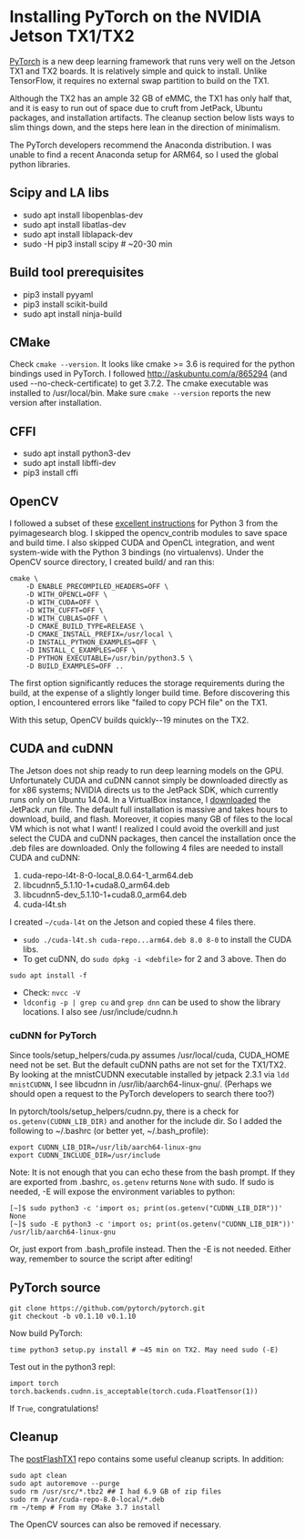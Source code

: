 # Installing PyTorch on the NVIDIA Jetson TX1/TX2

[PyTorch](http://pytorch.org/) is a new deep learning framework that runs very well on the Jetson TX1 and TX2 boards. It is relatively simple and quick to install. Unlike TensorFlow, it requires no external swap partition to build on the TX1.

Although the TX2 has an ample 32 GB of eMMC, the TX1 has only half that, and it is easy to run out of space due to cruft from JetPack, Ubuntu packages, and installation artifacts. The cleanup section below lists ways to slim things down, and the steps here lean in the direction of minimalism.

The PyTorch developers recommend the Anaconda distribution. I was unable to find a recent Anaconda setup for ARM64, so I used the global python libraries.

## Scipy and LA libs
 - sudo apt install libopenblas-dev
 - sudo apt install libatlas-dev
 - sudo apt install liblapack-dev
 - sudo -H pip3 install scipy  # ~20-30 min

## Build tool prerequisites
 - pip3 install pyyaml
 - pip3 install scikit-build
 - sudo apt install ninja-build

## CMake
Check `cmake --version`. It looks like cmake >= 3.6 is required for the python bindings used in PyTorch. I followed http://askubuntu.com/a/865294 (and used --no-check-certificate) to get 3.7.2. The cmake executable was installed to /usr/local/bin. Make sure `cmake --version` reports the new version after installation.

## CFFI
 - sudo apt install python3-dev
 - sudo apt install libffi-dev
 - pip3 install cffi

## OpenCV
I followed a subset of these [excellent instructions](http://www.pyimagesearch.com/2016/10/24/ubuntu-16-04-how-to-install-opencv/) for Python 3 from the pyimagesearch blog. I skipped the opencv_contrib modules to save space and build time. I also skipped CUDA and OpenCL integration, and went system-wide with the Python 3 bindings (no virtualenvs). Under the OpenCV source directory, I created build/ and ran this:
```
cmake \
    -D ENABLE_PRECOMPILED_HEADERS=OFF \
    -D WITH_OPENCL=OFF \
    -D WITH_CUDA=OFF \
    -D WITH_CUFFT=OFF \
    -D WITH_CUBLAS=OFF \
    -D CMAKE_BUILD_TYPE=RELEASE \
    -D CMAKE_INSTALL_PREFIX=/usr/local \
    -D INSTALL_PYTHON_EXAMPLES=OFF \
    -D INSTALL_C_EXAMPLES=OFF \
    -D PYTHON_EXECUTABLE=/usr/bin/python3.5 \
    -D BUILD_EXAMPLES=OFF ..
```
The first option significantly reduces the storage requirements during the build, at the expense of a slightly longer build time. Before discovering this option, I encountered errors like "failed to copy PCH file" on the TX1.

With this setup, OpenCV builds quickly--19 minutes on the TX2.

## CUDA and cuDNN
The Jetson does not ship ready to run deep learning models on the GPU. Unfortunately CUDA and cuDNN cannot simply be downloaded directly as for x86 systems; NVIDIA directs us to the JetPack SDK, which currently runs only on Ubuntu 14.04. In a VirtualBox instance, I [downloaded](https://developer.nvidia.com/embedded/downloads) the JetPack .run file. The default full installation is massive and takes hours to download, build, and flash. Moreover, it copies many GB of files to the local VM which is not what I want! I realized I could avoid the overkill and just select the CUDA and cuDNN packages, then cancel the installation once the .deb files are downloaded. Only the following 4 files are needed to install CUDA and cuDNN:
   1. cuda-repo-l4t-8-0-local_8.0.64-1_arm64.deb
   2. libcudnn5_5.1.10-1+cuda8.0_arm64.deb
   3. libcudnn5-dev_5.1.10-1+cuda8.0_arm64.deb
   4. cuda-l4t.sh

I created `~/cuda-l4t` on the Jetson and copied these 4 files there.
 - `sudo ./cuda-l4t.sh cuda-repo...arm64.deb 8.0 8-0` to install the CUDA libs.
 - To get cuDNN, do
`sudo dpkg -i <debfile>` for 2 and 3 above. Then do
```
sudo apt install -f
```
 - Check: `nvcc -V`
 - `ldconfig -p | grep cu` and `grep dnn` can be used to show the library locations. I also see /usr/include/cudnn.h

### cuDNN for PyTorch
Since tools/setup_helpers/cuda.py assumes /usr/local/cuda, CUDA_HOME need not be set. But the default cuDNN paths are not set for the TX1/TX2. By looking at the mnistCUDNN executable installed by jetpack 2.3.1 via `ldd mnistCUDNN`, I see libcudnn in /usr/lib/aarch64-linux-gnu/. (Perhaps we should open a request to the PyTorch developers to search there too?)

In pytorch/tools/setup_helpers/cudnn.py, there is a check for `os.getenv(CUDNN_LIB_DIR)` and another for the include dir. So I added the following to ~/.bashrc (or better yet, ~/.bash_profile):
```
export CUDNN_LIB_DIR=/usr/lib/aarch64-linux-gnu
export CUDNN_INCLUDE_DIR=/usr/include
```
Note: It is not enough that you can echo these from the bash prompt. If they are exported from .bashrc, `os.getenv` returns `None` with sudo. If sudo is needed, -E will expose the environment variables to python:
```
[~]$ sudo python3 -c 'import os; print(os.getenv("CUDNN_LIB_DIR"))'
None
[~]$ sudo -E python3 -c 'import os; print(os.getenv("CUDNN_LIB_DIR"))'
/usr/lib/aarch64-linux-gnu
```
Or, just export from .bash_profile instead. Then the -E is not needed. Either way, remember to source the script after editing!

## PyTorch source
```
git clone https://github.com/pytorch/pytorch.git
git checkout -b v0.1.10 v0.1.10
```

Now build PyTorch:
```
time python3 setup.py install # ~45 min on TX2. May need sudo (-E)
```

Test out in the python3 repl:
```
import torch
torch.backends.cudnn.is_acceptable(torch.cuda.FloatTensor(1))
```
If `True`, congratulations!

## Cleanup
The [postFlashTX1](https://github.com/jetsonhacks/postFlashTX1.git) repo contains some useful cleanup scripts. In addition:
```
sudo apt clean
sudo apt autoremove --purge
sudo rm /usr/src/*.tbz2 ## I had 6.9 GB of zip files
sudo rm /var/cuda-repo-8.0-local/*.deb
rm ~/temp # From my CMake 3.7 install
```
The OpenCV sources can also be removed if necessary.